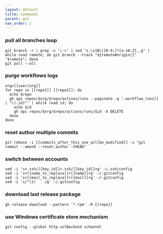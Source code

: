 ```yaml
---
layout: default
title: commands
parent: git
nav_order: 1
---
```


### pull all branches loop
```
git branch -r | grep -v '\->' | sed "s,\x1B\[[0-9;]*[a-zA-Z],,g" | while read remote; do git branch --track "${remote#origin/}" "$remote"; done
git pull --all
```

### purge workflows logs
```
org=[[user/org]]
for repo in [[repo1]] [[repo2]]; do
  echo $repo
  gh api repos/$org/$repo/actions/runs --paginate -q '.workflow_runs[] | "\(.id)"' | while read id; do
    echo $id
    gh api repos/$org/$repo/actions/runs/$id -X DELETE
  done
done
```

### reset author multiple commits
```
git rebase -i [[commits_after_this_one_willbe_modified]] -x "git commit --amend --reset-author -CHEAD"
```

### switch between accounts
```
sed -i 's+.ssh/[[key_id]]+.ssh/[[key_id]]+g' ~/.ssh/config
sed -i 's+[[name_to_replace]]+[[name]]+g' ~/.gitconfig
sed -i 's+[[mail_to_replace]]+[[mail]]+g' ~/.gitconfig
sed -i 's/^\t/    /g' ~/.gitconfig
```

### download last release package
```
gh release download --pattern '*.rpm' -R [[repo]]
```

### use Windows certificate store mechanism
```
git config --global http.sslBackend schannel
```
